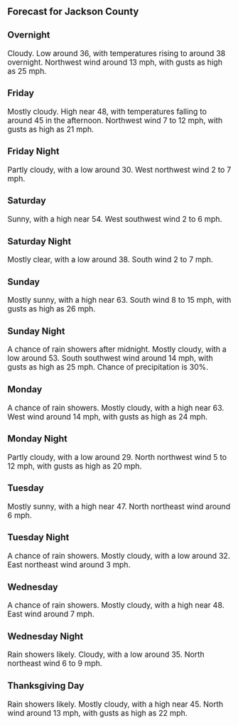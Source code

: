 <div>
   <h2>Forecast for Jackson County</h2>
   <p>
      <div style="font-size:120%">
         <h3>Overnight</h3>Cloudy. Low around 36, with temperatures rising to around 38 overnight. Northwest wind around 13 mph, with gusts as high as
         25 mph.<br></div>
   </p>
   <p>
      <div style="font-size:120%">
         <h3>Friday</h3>Mostly cloudy. High near 48, with temperatures falling to around 45 in the afternoon. Northwest wind 7 to 12 mph, with gusts
         as high as 21 mph.<br></div>
   </p>
   <p>
      <div style="font-size:120%">
         <h3>Friday Night</h3>Partly cloudy, with a low around 30. West northwest wind 2 to 7 mph.<br></div>
   </p>
   <p>
      <div style="font-size:120%">
         <h3>Saturday</h3>Sunny, with a high near 54. West southwest wind 2 to 6 mph.<br></div>
   </p>
   <p>
      <div style="font-size:120%">
         <h3>Saturday Night</h3>Mostly clear, with a low around 38. South wind 2 to 7 mph.<br></div>
   </p>
   <p>
      <div style="font-size:120%">
         <h3>Sunday</h3>Mostly sunny, with a high near 63. South wind 8 to 15 mph, with gusts as high as 26 mph.<br></div>
   </p>
   <p>
      <div style="font-size:120%">
         <h3>Sunday Night</h3>A chance of rain showers after midnight. Mostly cloudy, with a low around 53. South southwest wind around 14 mph, with gusts
         as high as 25 mph. Chance of precipitation is 30%.<br></div>
   </p>
   <p>
      <div style="font-size:120%">
         <h3>Monday</h3>A chance of rain showers. Mostly cloudy, with a high near 63. West wind around 14 mph, with gusts as high as 24 mph.<br></div>
   </p>
   <p>
      <div style="font-size:120%">
         <h3>Monday Night</h3>Partly cloudy, with a low around 29. North northwest wind 5 to 12 mph, with gusts as high as 20 mph.<br></div>
   </p>
   <p>
      <div style="font-size:120%">
         <h3>Tuesday</h3>Mostly sunny, with a high near 47. North northeast wind around 6 mph.<br></div>
   </p>
   <p>
      <div style="font-size:120%">
         <h3>Tuesday Night</h3>A chance of rain showers. Mostly cloudy, with a low around 32. East northeast wind around 3 mph.<br></div>
   </p>
   <p>
      <div style="font-size:120%">
         <h3>Wednesday</h3>A chance of rain showers. Mostly cloudy, with a high near 48. East wind around 7 mph.<br></div>
   </p>
   <p>
      <div style="font-size:120%">
         <h3>Wednesday Night</h3>Rain showers likely. Cloudy, with a low around 35. North northeast wind 6 to 9 mph.<br></div>
   </p>
   <p>
      <div style="font-size:120%">
         <h3>Thanksgiving Day</h3>Rain showers likely. Mostly cloudy, with a high near 45. North wind around 13 mph, with gusts as high as 22 mph.<br></div>
   </p>
</div>